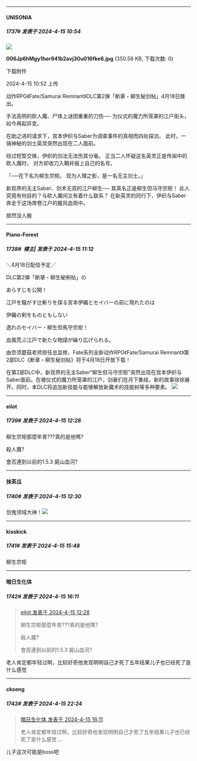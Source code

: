 ﻿
*****

####  UNISONIA  
##### 1737#       发表于 2024-4-15 10:54

<img src="https://img.saraba1st.com/forum/202404/15/105259nvbqmqvziqn22bfb.jpg" referrerpolicy="no-referrer">

<strong>006Jp6hMgy1hor941b2avj30u016fke6.jpg</strong> (350.58 KB, 下载次数: 0)

下载附件

2024-4-15 10:52 上传

动作RPG《Fate/Samurai Remnant》DLC第2弹「断章・柳生秘剑帖」4月18日推出。

手法高明的砍人魔、尸体上谜团重重的刀伤──
为仪式的魔力所笼罩的江户街头，如今再起异变。

在助之进的请求下，宫本伊织与Saber为调查事件的真相而四处探访。
此时，一骑神秘的剑士英灵突然出现在二人面前。

经过短暂交锋，伊织的剑法无法伤其分毫。
正当二人怀疑这名英灵正是传闻中的砍人魔时，
对方却收刀入鞘并报上自己的名号。

「──在下名为柳生宗矩。
现为人理之影，是一名无主剑士。」

新现界的无主Saber、剑术无双的江户柳生──
其真名正是柳生但马守宗矩！ 此人究竟有何目的？与砍人魔间又有着什么联系？
在新英灵的同行下，伊织与Saber奔走于这场席卷江户的腥风血雨中。

居然没人搬


*****

####  Piano-Forest  
##### 1738#         楼主| 发表于 2024-4-15 11:12

＼4月18日配信予定／

DLC第2弾「断章・柳生秘剣帖」の

あらすじを公開！

江戸を騒がす辻斬りを探る宮本伊織とセイバーの前に現れたのは

伊織の剣をものともしない

逸れのセイバー・柳生但馬守宗矩！

血風荒ぶ江戸で新たな物語が繰り広げられる。

由奈须蘑菇老师担任总监修、Fate系列全新动作RPG《Fate/Samurai Remnant》第2部DLC《断章・柳生秘剑帖》将于4月18日开放下载！

在第2部DLC中，新现界的无主Saber“柳生但马守宗矩”突然出现在宫本伊织与Saber面前。在被仪式的魔力所笼罩的江户，剑豪们在月下集结，新的故事徐徐展开。同时，本DLC将追加新技能与能够解放新魔术的技能树等多种要素。
<img src="https://p.sda1.dev/16/5a634134beeef5169b29d2928a028528/006Jp6hMgy1hor941b2avj30u016fke6.jpg" referrerpolicy="no-referrer">


*****

####  eilot  
##### 1739#       发表于 2024-4-15 12:28

柳生宗矩那麼年青???真的是他嗎?

殺人魔?

會否連到以前的1.5.3 屍山血河?


*****

####  抹茶瓜  
##### 1740#       发表于 2024-4-15 12:30

剑鬼领域大神！<img src="https://static.saraba1st.com/image/smiley/face2017/086.png" referrerpolicy="no-referrer">


*****

####  kisskick  
##### 1741#       发表于 2024-4-15 15:48

柳生宗矩


*****

####  暗日生化体  
##### 1742#       发表于 2024-4-15 16:11

<blockquote><a href="httphttps://bbs.saraba1st.com/2b/forum.php?mod=redirect&amp;goto=findpost&amp;pid=64602860&amp;ptid=2112855" target="_blank">eilot 发表于 2024-4-15 12:28</a>

柳生宗矩那麼年青???真的是他嗎?

殺人魔?

會否連到以前的1.5.3 屍山血河?</blockquote>
老人肯定都年轻过啊，比较好奇他发现明明自己才死了五年结果儿子也已经死了是什么感觉


*****

####  ckseng  
##### 1743#       发表于 2024-4-15 22:24

<blockquote><a href="httphttps://bbs.saraba1st.com/2b/forum.php?mod=redirect&amp;goto=findpost&amp;pid=64605823&amp;ptid=2112855" target="_blank">暗日生化体 发表于 2024-4-15 16:11</a>

老人肯定都年轻过啊，比较好奇他发现明明自己才死了五年结果儿子也已经死了是什么感觉 ...</blockquote>
儿子这次可能是boss吧

